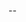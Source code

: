 --


<!---

BEFORE SUBMITTING YOUR PULL REQUEST, PLEASE READ OUR CONTRIBUTING GUIDELINES:
https://github.com/HorseScript/HorseScript/blob/main/.github/CONTRIBUTING.md


MAKE SURE TO DESCRIBE THE PULL REQUEST, AND ENABLE [ALLOW EDITS FROM MAINTAINERS].

ALSO, IF THIS PULL REQUEST IS LINKED TO AN ISSUE, PLEASE REFERENCE THE ISSUE.

--->